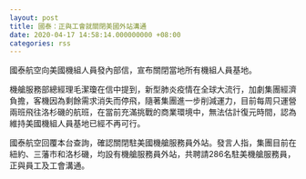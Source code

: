 ```yaml
---
layout: post
title: 國泰：正與工會就關閉美國外站溝通
date: 2020-04-17 14:58:14.000000000 +08:00
categories: rss
---
```


國泰航空向美國機組人員發內部信，宣布關閉當地所有機組人員基地。

機艙服務部總經理毛潔瓊在信中提到，新型肺炎疫情在全球大流行，加劇集團經濟負擔，客機因為剩餘需求消失而停飛，隨著集團進一步削減運力，目前每周只運營兩班飛往洛杉磯的航班，在當前充滿挑戰的商業環境中，無法估計復元時間，認為維持美國機組人員基地已經不再可行。

國泰航空回覆本台查詢，確認關閉駐美國機艙服務員外站。發言人指，集團目前在紐約、三藩巿和洛杉磯，均設有機艙服務員外站，共聘請286名駐美機艙服務員，正與員工及工會溝通。
